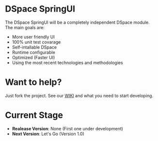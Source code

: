 DSpace SpringUI
========

The DSpace SpringUI will be a completely independent DSpace module. The main goals are:

- More user friendly UI
- 100% unit test covarage
- Self-intallable DSpace
- Runtime configurable
- Optimized (Faster UI)
- Using the most recent technologies and methodologies


Want to help?
========

Just fork the project. See our [WIKI](https://github.com/lyncode/dspace-springui/wiki) and what you need to start developing.

Current Stage
========

* **Realease Version**: None (First one under development)
* **Next Version**: Let's Go (Version 1.0)
